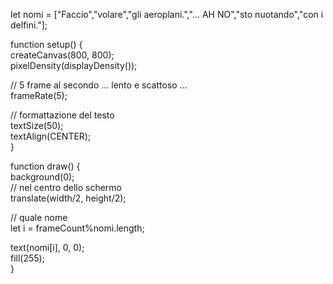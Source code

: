 let nomi = ["Faccio","volare","gli aeroplani.","... AH NO","sto nuotando","con i delfini."];

function setup() {  
  createCanvas(800, 800);  
   pixelDensity(displayDensity());  
  
  // 5 frame al secondo ... lento e scattoso ...  
  frameRate(5);  
  
  // formattazione del testo  
  textSize(50);  
  textAlign(CENTER);  
}  
  
function draw() {  
  background(0);  
    // nel centro dello schermo  
  translate(width/2, height/2);  
  
  // quale nome  
  let i = frameCount%nomi.length;  
  
  text(nomi[i], 0, 0);  
  fill(255);  
}  
